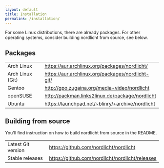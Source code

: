 ```yaml
---
layout: default
title: Installation
permalink: /installation/
---
```


For some Linux distributions, there are already packages. For other operating systems, consider building nordlicht from source, see below.

## Packages


|     |     |
| --- | --- |
| Arch Linux | <https://aur.archlinux.org/packages/nordlicht/> |
| Arch Linux (Git) | <https://aur.archlinux.org/packages/nordlicht-git/> |
| Gentoo | <http://gpo.zugaina.org/media-video/nordlicht> |
| openSUSE | <http://packman.links2linux.de/package/nordlicht> |
| Ubuntu | <https://launchpad.net/~blinry/+archive/nordlicht> |

## Building from source

You'll find instruction on how to build nordlicht from source in the README.

|     |     |
| --- | --- |
| Latest Git version | <https://github.com/nordlicht/nordlicht> |
| Stable releases | <https://github.com/nordlicht/nordlicht/releases> |
